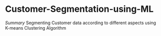 # Customer-Segmentation-using-ML


*Summary*
Segmenting Customer data according to different aspects using K-means Clustering Algorithm
